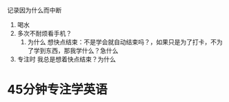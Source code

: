 记录因为什么而中断
1. 喝水
2. 多次不耐烦看手机？
	1. 为什么 想快点结束：不是学会就自动结束吗？，如果只是为了打卡，不为了学到东西，那我学什么？急什么
3. 专注时  我总是想着快点结束？为什么
# 45分钟专注学英语